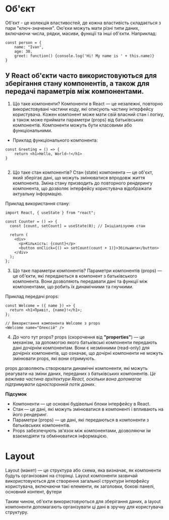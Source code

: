 # Об'єкт
Об'єкт - це колекція властивостей, де кожна властивість складається з пари "ключ-значення". Ою'єки можуть мати різні типи даних, включаючи числа, рядки, масиви, функції та інші об'єкти. Наприклад: 

```
const person = {
    name: "Ivan",
    age: 30,
    greet: function() {console.log('Hi! My name is ' + this.name)}
}
```

## У React об'єкти часто використовуються для зберігання стану компонентів, а також для передачі параметрів між компонентами. 

1) Що таке компоненти?
Компоненти в React — це незалежні, повторно використовувані частини коду, які описують частину інтерфейсу користувача. Кожен компонент може мати свій власний стан і логіку, а також може приймати параметри (props) від батьківських компонентів. Компоненти можуть бути класовими або функціональними.

- Приклад функціонального компонента:
```
const Greeting = () => {
    return <h1>Hello, World~!</h1>
}
```

## 
2) Що таке стан компонентів?
Стан (state) компонента — це об'єкт, який зберігає дані, що можуть змінюватися впродовж життя компонента. Зміна стану призводить до повторного рендерингу компонента, що дозволяє інтерфейсу користувача відображати актуальну інформацію.

Приклад використання стану:
```
import React, { useState } from "react";

const Counter = () => {
  const [count, setCount] = useState(0); // Ініціалізуємо стан

  return (
    <div>
      <p>Кількість: {count}</p>
      <button onClick={() => setCount(count + 1)}>Збільшити</button>
    </div>
  );
};
```

3) Що таке параметри компонентів?
Параметри компонентів (props) — це об'єкти, які передаються в компонент з батьківського компонента. Вони дозволяють передавати дані та функції між компонентами, що робить їх динамічними та гнучкими.

Приклад передачі props:
```
const Welcome = ({ name }) => {
  return <h1>Привіт, {name}!</h1>;
};

// Використання компонента Welcome з props
<Welcome name="Олексій" />
```
4) До чого тут props?
props (скорочення від **"properties"**) — це механізм, за допомогою якого батьківські компоненти передають дані дочірнім компонентам. Вони є незмінними (read-only) для дочірніх компонентів, що означає, що дочірні компоненти не можуть змінювати props, які вони отримують.

props дозволяють створювати динамічні компоненти, які можуть реагувати на зміни даних, переданих з батьківських компонентів. *Це важлива частина архітектури React, оскільки вона допомагає підтримувати односторонній потік даних.*

**Підсумок**
* Компоненти — це основні будівельні блоки інтерфейсу в React.
* Стан — це дані, які можуть змінюватися в компоненті і впливають на його рендеринг.
* Параметри (props) — це дані, які передаються в компоненти з батьківських компонентів.
* Props забезпечують зв'язок між компонентами, дозволяючи їм взаємодіяти та обмінюватися інформацією.

# Layout 
Layout (макет) — це структура або схема, яка визначає, як компоненти будуть організовані на сторінці. Layout компоненти зазвичай використовуються для створення загальної структури інтерфейсу користувача, включаючи такі елементи, як заголовки, бокові панелі, основний контент, футери 

Таким чином, об'єкти використовуються для зберігання даних, а layout компоненти допомагають організувати ці дані в зручну для користувача структуру.